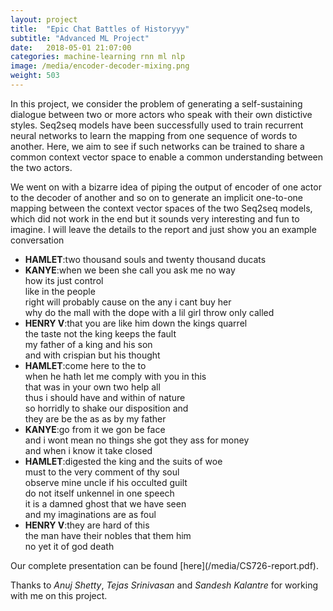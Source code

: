```yaml
---
layout: project
title:  "Epic Chat Battles of Historyyy"
subtitle: "Advanced ML Project"
date:   2018-05-01 21:07:00
categories: machine-learning rnn ml nlp
image: /media/encoder-decoder-mixing.png
weight: 503
---
```


<p>In this project, we consider the problem of generating a self-sustaining dialogue between two or more actors who speak with their own distictive styles. Seq2seq models have been successfully used to train recurrent neural networks to learn the mapping from one sequence of words to another. Here, we aim to see if such networks can be trained to share a common context vector space to enable a common understanding between the two actors.</p>
<!--break-->
<p>We went on with a bizarre idea of piping the output of encoder of one actor to the decoder of another and so on to generate an implicit one-to-one mapping between the context vector spaces of the two Seq2seq models, which did not work in the end but it sounds very interesting and fun to imagine. I will leave the details to the report and just show you an example conversation</p>
<ul>
<li><b>HAMLET</b>:two thousand souls and twenty thousand ducats</li>
<li><b>KANYE</b>:when we been she call you ask me no way
<br />how its just control
<br />like in the people
<br />right will probably cause on the any i cant buy her
<br />why do the mall with the dope with a lil girl throw only called
</li>
<li><b>HENRY V</b>:that you are like him down the kings quarrel
<br />the taste not the king keeps the fault
<br />my father of a king and his son
<br />and with crispian but his thought
</li>
<li><b>HAMLET</b>:come here to the to
<br />when he hath let me comply with you in this
<br />that was in your own two help all
<br />thus i should have and within of nature
<br />so horridly to shake our disposition and
<br />they are be the as as by my father
</li>
<li><b>KANYE</b>:go from it we gon be face
<br />and i wont mean no things she got they ass for money
<br />and when i know it take closed
</li>
<li><b>HAMLET</b>:digested the king and the suits of woe
<br />must to the very comment of thy soul
<br />observe mine uncle if his occulted guilt
<br />do not itself unkennel in one speech
<br />it is a damned ghost that we have seen
<br />and my imaginations are as foul
</li>
<li><b>HENRY V</b>:they are hard of this
<br />the man have their nobles that them him
<br />no yet it of god death
</li>
</ul>
<!--break-->
<p>Our complete presentation can be found [here](/media/CS726-report.pdf).</p>
<p>Thanks to <em>Anuj Shetty</em>, <em>Tejas Srinivasan</em> and <em>Sandesh Kalantre</em> for working with me on this project.</p>
